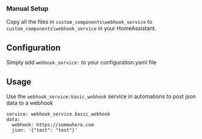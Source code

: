 ### Manual Setup
Copy all the files in `custom_components\webhook_service` to `custom_components\webhook_service` in your HomeAssistant.

## Configuration
Simply add `webhook_service:` to your configuration.yaml file

## Usage
Use the `webhook_service:basic_webhook` service in automations to post json data to a webhook

```
service: webhook_service.basic_webhook
data:
  webhook: https://somewhere.com
  json: '{"test": "test"}'
```
